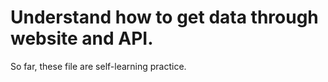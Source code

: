 # Understand how to get data through website and API.

So far, these file are self-learning practice.
